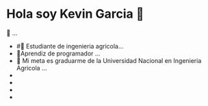 # Hola soy Kevin Garcia 👋

<!--
**kevingarcia284/kevingarcia284** is a ✨ _special_ ✨ repository because its `README.md` (this file) appears on your GitHub profile.
-->
🔭  ...
- #🌱 Estudiante de ingenieria agricola...
-  🔳Aprendiz de programador ...
- 🤔 Mi meta es graduarme de la Universidad Nacional en Ingenieria Agricola ...
-  
-
- 
- 
